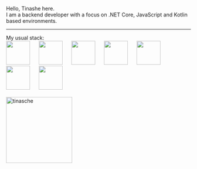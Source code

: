 Hello, Tinashe here. <br> 
I am a backend developer with a focus on .NET Core, JavaScript and Kotlin based environments.
<hr>
My usual stack:
<div>
<img src="https://cdn.jsdelivr.net/gh/devicons/devicon/icons/azure/azure-original.svg" style="margin-right:20px;" width="65px" />
<!-- <img src="https://cdn.jsdelivr.net/gh/devicons/devicon/icons/amazonwebservices/amazonwebservices-original.svg" width="65px" /> -->
<img src="https://cdn.jsdelivr.net/gh/devicons/devicon/icons/dotnetcore/dotnetcore-original.svg" style="margin-right:20px;" width="65px"/>
<img src="https://cdn.jsdelivr.net/gh/devicons/devicon/icons/nestjs/nestjs-plain.svg" style="margin-right:20px;" width="65px"/> 
<img src="https://cdn.jsdelivr.net/gh/devicons/devicon/icons/vuejs/vuejs-plain-wordmark.svg" style="margin-right:20px;" width="65px"/>       
<!-- <img src="https://cdn.jsdelivr.net/gh/devicons/devicon/icons/codeigniter/codeigniter-plain.svg" style="margin-right:20px;" width="65px" /> -->
<img src="https://cdn.jsdelivr.net/gh/devicons/devicon/icons/kotlin/kotlin-plain.svg" style="margin-right:20px;" width="65px" /> 
<img src="https://cdn.jsdelivr.net/gh/devicons/devicon/icons/typescript/typescript-original.svg" style="margin-right:20px;" width="65px"/>
<!-- <img src="https://cdn.jsdelivr.net/gh/devicons/devicon/icons/microsoftsqlserver/microsoftsqlserver-plain.svg" style="margin-right:20px;" width="65px"/> -->
<img src="https://cdn.jsdelivr.net/gh/devicons/devicon/icons/postgresql/postgresql-original-wordmark.svg" style="margin-right:20px;" width="65px"/>

<!--<img src="https://cdn.jsdelivr.net/gh/devicons/devicon/icons/flutter/flutter-plain.svg" style="margin-right:20px;" width="65px" />-->
<br>
<br>
<img height="180em" show_icons=true align="center" src="https://github-readme-stats.vercel.app/api/top-langs?username=tinasche&show_icons=true&locale=en&layout=compact&langs_count=8&theme=vue" alt="tinasche"/>
</div>     
<!--<img src="https://img.shields.io/badge/Amazon_AWS-FF9900?style=for-the-badge&logo=amazonaws&logoColor=white"/>
<img src="https://img.shields.io/badge/microsoft%20azure-0089D6?style=for-the-badge&logo=microsoft-azure&logoColor=white"/>-->
